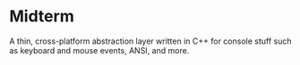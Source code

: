 # Midterm

A thin, cross-platform abstraction layer written in C++ for console stuff such as keyboard and mouse events, ANSI, and more.
